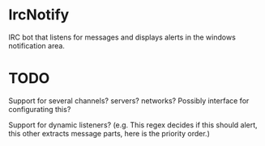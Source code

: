 IrcNotify
=========

IRC bot that listens for messages and displays alerts in the windows notification area.


TODO
====
Support for several channels? servers? networks? Possibly interface for configurating this?

Support for dynamic listeners? (e.g. This regex decides if this should alert, this other extracts message parts, here is the priority order.)

